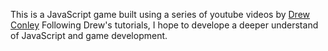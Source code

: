 This is a JavaScript game built using a series of youtube videos by [Drew Conley](https://www.youtube.com/c/DrewConley)
Following Drew's tutorials, I hope to develope a deeper understand of JavaScript and game development. 

